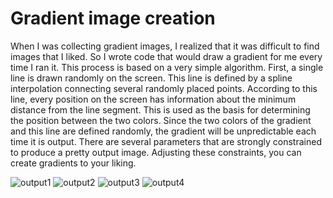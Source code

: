 # Gradient image creation

When I was collecting gradient images, I realized that it was difficult to find images that I liked. So I wrote code that would draw a gradient for me every time I ran it. This process is based on a very simple algorithm. First, a single line is drawn randomly on the screen. This line is defined by a spline interpolation connecting several randomly placed points. According to this line, every position on the screen has information about the minimum distance from the line segment. This is used as the basis for determining the position between the two colors. Since the two colors of the gradient and this line are defined randomly, the gradient will be unpredictable each time it is output. There are several parameters that are strongly constrained to produce a pretty output image. Adjusting these constraints, you can create gradients to your liking.


![output1](https://github.com/user-attachments/assets/6864471c-a685-4ff9-985a-c786c8c599d4)
![output2](https://github.com/user-attachments/assets/88afd083-1e23-45fb-a147-e1a72a2d7738)
![output3](https://github.com/user-attachments/assets/1109cac1-6569-4dbf-9a00-6fd41f41a6fb)
![output4](https://github.com/user-attachments/assets/8404aac6-4809-444c-bb85-643b920efa2f)
